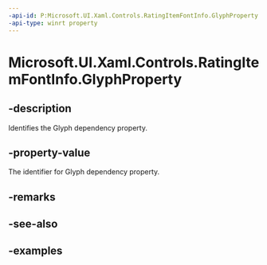 ```yaml
---
-api-id: P:Microsoft.UI.Xaml.Controls.RatingItemFontInfo.GlyphProperty
-api-type: winrt property
---
```


<!-- Property syntax.
public DependencyProperty GlyphProperty { get; }
-->

# Microsoft.UI.Xaml.Controls.RatingItemFontInfo.GlyphProperty

## -description

Identifies the Glyph dependency property.

## -property-value

The identifier for Glyph dependency property.

## -remarks

## -see-also

## -examples

